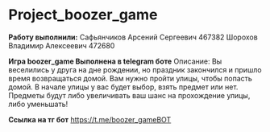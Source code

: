 # Project_boozer_game

**Работу выполнили:** 
Сафьянчиков Арсений Сергеевич 467382 
Шорохов Владимир Алексеевич 472680

**Игра boozer_game Выполнена в telegram боте**
Описание:
Вы веселились у друга на дне рождении, но праздник закончился и пришло время возвращаться домой. Вам нужно пройти улицы, чтобы попасть домой. В начале улицы у вас будет выбор, взять предмет или нет. 
Предметы будут либо увеличивать ваш шанс на прохождение улицы, либо уменьшать!

**Ссылка на тг бот**
https://t.me/boozer_gameBOT
